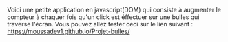 Voici une petite application en javascript(DOM) qui consiste à augmenter le compteur à chaquer fois qu'un click est éffectuer sur une bulles qui traverse l'écran.
Vous pouvez allez tester ceci sur le lien suivant : https://moussadev1.github.io/Projet-bulles/
